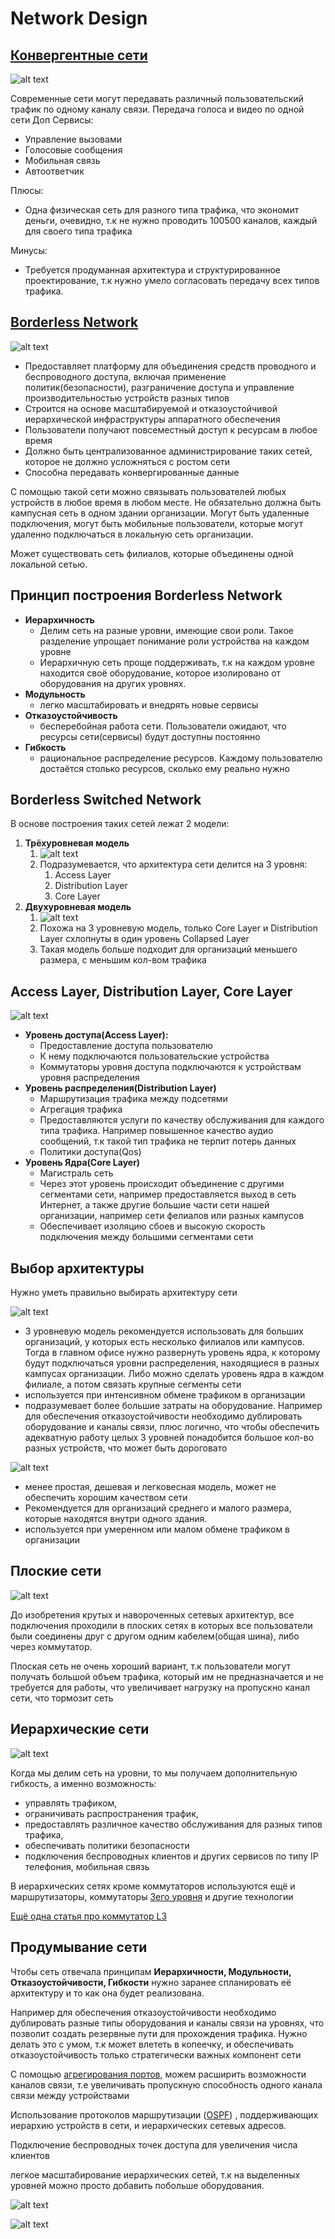 # Network Design

## [Конвергентные сети](https://servergate.ru/articles/konvergentnye-sistemy/)

![alt text](image.png)

Современные сети могут передавать различный пользовательский трафик по одному каналу связи. Передача голоса и видео по одной сети
Доп Сервисы:
* Управление вызовами
* Голосовые сообщения
* Мобильная связь
* Автоответчик

Плюсы:
* Одна физическая сеть для разного типа трафика, что экономит деньги, очевидно, т.к не нужно проводить 100500 каналов, каждый для своего типа трафика

Минусы:
* Требуется продуманная архитектура и структурированное проектирование, т.к нужно умело согласовать передачу всех типов трафика.

## [Borderless Network](https://genesisbcs.com/cisco-borderless-network-architecture/)

![alt text](image-1.png)

* Предоставляет платформу для объединения средств проводного и беспроводного доступа, включая применение политик(безопасности), разграничение доступа и управление производительностью устройств разных типов
* Строится на основе масштабируемой и отказоустойчивой иерархической инфраструктуры аппаратного обеспечения
* Пользователи получают повсеместный доступ к ресурсам в любое время
* Должно быть централизованное администрирование таких сетей, которое не должно усложняться с ростом сети
* Способна передавать конвергированные данные

С помощью такой сети можно связывать пользователей любых устройств в любое время в любом месте. Не обязательно должна быть кампусная сеть в одном здании организации. Могут быть удаленные подключения, могут быть мобильные пользователи, которые могут удаленно подключаться в локальную сеть организации.  

Может существовать сеть филиалов, которые объединены одной локальной сетью.

## Принцип построения Borderless Network

* **Иерархичность**
  * Делим сеть на разные уровни, имеющие свои роли. Такое разделение упрощает понимание роли устройства на каждом уровне
  * Иерархичную сеть проще поддерживать, т.к на каждом уровне находится своё оборудование, которое изолировано от оборудования на других уровнях.
* **Модульность**
  * легко масштабировать и внедрять новые сервисы
* **Отказоустойчивость**
  * бесперебойная работа сети. Пользователи ожидают, что ресурсы сети(сервисы) будут доступны постоянно
* **Гибкость**
  * рациональное распределение ресурсов. Каждому пользователю достаётся столько ресурсов, сколько ему реально нужно
  
## Borderless Switched Network

В основе построения таких сетей лежат 2 модели:
1. **Трёхуровневая модель**
   1. ![alt text](image-2.png)
   2. Подразумевается, что архитектура сети делится на 3 уровня:
      1. Аccess Layer
      2. Distribution Layer
      3. Core Layer
2. **Двухуровневая модель**
   1. ![alt text](image-3.png)
   2. Похожа на 3 уровневую модель, только Core Layer и Distribution Layer схлопнуты в один уровень Collapsed Layer
   3. Такая модель больше подходит для организаций меньшего размера, с меньшим кол-вом трафика

## Access Layer, Distribution Layer, Core Layer

![alt text](image-4.png)

* **Уровень доступа(Access Layer):**
  * Предоставление доступа пользователю
  * К нему подключаются пользовательские устройства
  * Коммутаторы уровня доступа подключаются к устройствам уровня распределения
* **Уровень распределения(Distribution Layer)**
  * Маршрутизация трафика между подсетями
  * Агрегация трафика
  * Предоставляются услуги по качеству обслуживания для каждого типа трафика. Например повышенное качество аудио сообщений, т.к такой тип трафика не терпит потерь данных
  * Политики доступа(Qos)
* **Уровень Ядра(Core Layer)**
  * Магистраль сеть
  * Через этот уровень происходит объединение с другими сегментами сети, например предоставляется выход в сеть Интернет, а также другие большие части сети нашей организации, например сети фелиалов или разных кампусов
  * Обеспечивает изоляцию сбоев и высокую скорость подключения между большими сегментами сети
  
## Выбор архитектуры
Нужно уметь правильно выбирать архитектуру сети

![alt text](image-5.png)
* 3 уровневую модель рекомендуется использовать для больших организаций, у которых есть несколько филиалов или кампусов. Тогда в главном офисе нужно развернуть уровень ядра, к которому будут подключаться уровни распределения, находящиеся в разных кампусах организации. Либо можно сделать уровень ядра в каждом филиале, а потом связать крупные сегменты сети
* используется при интенсивном обмене трафиком в организации
* подразумевает более большие затраты на оборудование. Например для обеспечения отказоустойчивости необходимо дублировать оборудование и каналы связи, плюс логично, что чтобы обеспечить адекватную работу целых 3 уровней понадобится большое кол-во разных устройств, что может быть дороговато

![alt text](image-6.png)
* менее простая, дешевая и легковесная модель, может не обеспечить хорошим качеством сети
* Рекомендуется для организаций среднего и малого размера, которые находятся внутри одного здания. 
* используется при умеренном или малом обмене трафиком в организации

## Плоские сети
![alt text](image-8.png)

До изобретения крутых и навороченных сетевых архитектур, все подключения проходили в плоских сетях в которых все пользователи были соединены друг с другом одним кабелем(общая шина), либо через коммутатор.
  
Плоская сеть не очень хороший вариант, т.к пользователи могут получать большой объем трафика, который им не предназначается и не требуется для работы, что увеличивает нагрузку на пропускно канал сети, что тормозит сеть

## Иерархические сети

![alt text](image-7.png)

Когда мы делим сеть на уровни, то мы получаем дополнительную гибкость, а именно возможность:
* управлять трафиком,
* ограничивать распространения трафик,
* предоставлять различное качество обслуживания для разных типов трафика,
* обеспечивать политики безопасности 
* подключения беспроводных клиентов и других сервисов по типу IP телефония, мобильная связь
  
В иерархических сетях кроме коммутаторов используются ещё и маршрутизаторы, коммутаторы [3его уровня](https://habr.com/ru/companies/zyxel/articles/531498/) и другие технологии

[Ещё одна статья про коммутатор L3](https://www.fibermall.com/ru/blog/layer-3-switches.htm?srsltid=AfmBOooto7YxQZVkV_UbzDlQh6cFr-kKIDg_iNV_W_iKDvWrX-zRAUsY#)

## Продумывание сети
Чтобы сеть отвечала принципам **Иерархичности, Модульности, Отказоустойчивости, Гибкости** нужно заранее спланировать её архитектуру и то как она будет реализована.
  
Например для обеспечения отказоустойчивости необходимо дублировать разные типы оборудования и каналы связи на уровнях, что позволит создать резервные пути для прохождения трафика. Нужно делать это с умом, т.к может влететь в копеечку, и обеспечивать отказоустойчивость только стратегически важных компонент сети
  

С помощью [агрегирования портов](https://nag.wiki/pages/viewpage.action?pageId=25108332#:~:text=%D0%90%D0%B3%D1%80%D0%B5%D0%B3%D0%B8%D1%80%D0%BE%D0%B2%D0%B0%D0%BD%D0%B8%D0%B5%20%D0%BF%D0%BE%D1%80%D1%82%D0%BE%D0%B2%20%2D%20%D1%8D%D1%82%D0%BE%20%D0%BF%D1%80%D0%BE%D1%86%D0%B5%D1%81%D1%81%20%D0%BE%D0%B1%D1%8A%D0%B5%D0%B4%D0%B8%D0%BD%D0%B5%D0%BD%D0%B8%D1%8F,%D0%BB%D0%BE%D0%B3%D0%B8%D1%87%D0%B5%D1%81%D0%BA%D0%BE%D0%BC%20%D0%BB%D0%B8%D0%BD%D0%BA%D0%B5%20%D0%B8%20%D0%B8%D1%81%D0%BF%D0%BE%D0%BB%D1%8C%D0%B7%D0%BE%D0%B2%D0%B0%D1%82%D1%8C%20%D1%80%D0%B5%D0%B7%D0%B5%D1%80%D0%B2%D0%B8%D1%80%D0%BE%D0%B2%D0%B0%D0%BD%D0%B8%D0%B5.), можем расширить возможности каналов связи, т.е увеличивать пропускную способность одного канала связи между устройствами

Использование протоколов маршрутизации ([OSPF](https://ru.wikipedia.org/wiki/OSPF)) , поддерживающих иерархию устройств в сети, и иерархических сетевых адресов.
  
Подключение беспроводных точек доступа для увеличения числа клиентов

легкое масштабирование иерархических сетей, т.к на выделенных уровней можно просто добавить побольше оборудования.

![alt text](image-9.png)

![alt text](image-10.png)